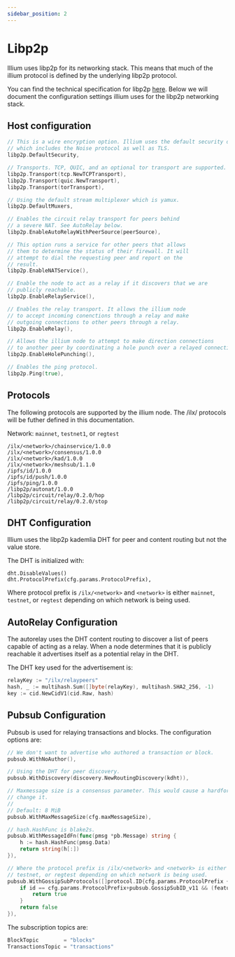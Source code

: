 ```yaml
---
sidebar_position: 2
---
```


# Libp2p

Illium uses libp2p for its networking stack. This means that much of the illium protocol is defined by the underlying 
libp2p protocol. 

You can find the technical specification for libp2p [here](https://github.com/libp2p/specs). Below we will document the
configuration settings illium uses for the libp2p networking stack.


## Host configuration

```go
// This is a wire encryption option. Illium uses the default security options
// which includes the Noise protocol as well as TLS.
libp2p.DefaultSecurity,

// Transports. TCP, QUIC, and an optional tor transport are supported.
libp2p.Transport(tcp.NewTCPTransport),
libp2p.Transport(quic.NewTransport),
libp2p.Transport(torTransport),

// Using the default stream multiplexer which is yamux.
libp2p.DefaultMuxers,

// Enables the circuit relay transport for peers behind
// a severe NAT. See AutoRelay below.
libp2p.EnableAutoRelayWithPeerSource(peerSource),

// This option runs a service for other peers that allows
// them to determine the status of their firewall. It will
// attempt to dial the requesting peer and report on the
// result.
libp2p.EnableNATService(),

// Enable the node to act as a relay if it discovers that we are
// publicly reachable.
libp2p.EnableRelayService(),

// Enables the relay transport. It allows the illium node
// to accept incoming conenctions through a relay and make
// outgoing connections to other peers through a relay.
libp2p.EnableRelay(),

// Allows the illium node to attempt to make direction connections
// to another peer by coordinating a hole punch over a relayed connection.
libp2p.EnableHolePunching(),

// Enables the ping protocol.
libp2p.Ping(true),
```

## Protocols

The following protocols are supported by the illium node. The /ilx/ protocols will be futher defined in this documentation.

Network: `mainnet`, `testnet1`, or `regtest`
```
/ilx/<network>/chainservice/1.0.0
/ilx/<network>/consensus/1.0.0
/ilx/<network>/kad/1.0.0
/ilx/<network>/meshsub/1.1.0
/ipfs/id/1.0.0
/ipfs/id/push/1.0.0
/ipfs/ping/1.0.0
/libp2p/autonat/1.0.0
/libp2p/circuit/relay/0.2.0/hop
/libp2p/circuit/relay/0.2.0/stop
```

## DHT Configuration
Illium uses the libp2p kademlia DHT for peer and content routing but not the value store.

The DHT is initialized with:
```
dht.DisableValues()
dht.ProtocolPrefix(cfg.params.ProtocolPrefix),
```

Where protocol prefix is `/ilx/<network>` and `<network>` is either `mainnet`, `testnet`, or `regtest` depending on which
network is being used.

## AutoRelay Configuration

The autorelay uses the DHT content routing to discover a list of peers capable of acting as a relay. When a node determines
that it is publicly reachable it advertises itself as a potential relay in the DHT. 

The DHT key used for the advertisement is:

```go
relayKey := "/ilx/relaypeers"
hash, _ := multihash.Sum([]byte(relayKey), multihash.SHA2_256, -1)
key := cid.NewCidV1(cid.Raw, hash)
```

## Pubsub Configuration

Pubsub is used for relaying transactions and blocks. The configuration options are:

```go
// We don't want to advertise who authored a transaction or block.
pubsub.WithNoAuthor(),

// Using the DHT for peer discovery.
pubsub.WithDiscovery(discovery.NewRoutingDiscovery(kdht)),

// Maxmessage size is a consensus parameter. This would cause a hardfork if you
// change it.
//
// Default: 8 MiB
pubsub.WithMaxMessageSize(cfg.maxMessageSize),

// hash.HashFunc is blake2s.
pubsub.WithMessageIdFn(func(pmsg *pb.Message) string {
    h := hash.HashFunc(pmsg.Data)
    return string(h[:])
}),

// Where the protocol prefix is /ilx/<network> and <network> is either mainnet, 
// testnet, or regtest depending on which network is being used.
pubsub.WithGossipSubProtocols([]protocol.ID{cfg.params.ProtocolPrefix + pubsub.GossipSubID_v11}, func(feature pubsub.GossipSubFeature, id protocol.ID) bool {
    if id == cfg.params.ProtocolPrefix+pubsub.GossipSubID_v11 && (feature == pubsub.GossipSubFeatureMesh || feature == pubsub.GossipSubFeaturePX) {
        return true
    }
    return false
}),
```

The subscription topics are:

```go
BlockTopic        = "blocks"
TransactionsTopic = "transactions"
```